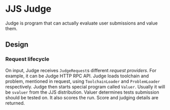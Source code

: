 # JJS Judge
Judge is program that can actually evaluate user submissions and value them.
## Design
### Request lifecycle
On input, Judge receives `JudgeRequest`s different _request providers_. For example, it can be
Judge HTTP RPC API. Judge loads toolchain and problem, mentioned in request, using `ToolchainLoader`
and `ProblemLoader` respectively. Judge then starts special program called `Valuer`. Usually it will
be `svaluer` from the JJS distribution. Valuer determines tests submission should be tested on.
It also scores the run. Score and judging details are returned.
